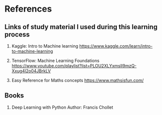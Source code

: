 # References  

## Links of study material I used during this learning process

1. Kaggle: Intro to Machine learning 
https://www.kaggle.com/learn/intro-to-machine-learning

2. TensorFlow: Machine Learning Foundations
https://www.youtube.com/playlist?list=PLOU2XLYxmsII9mzQ-Xxug4l2o04JBrkLV

3. Easy Reference for Maths concepts 
https://www.mathsisfun.com/ 


## Books

1. Deep Learning with Python
   Author: Francis Chollet


